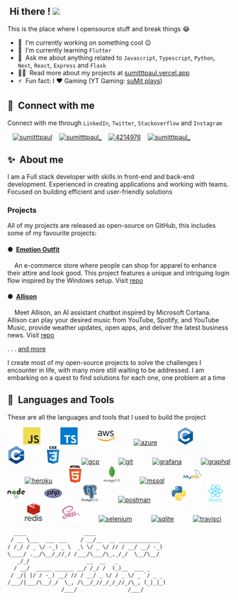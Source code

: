 ## &nbsp;Hi there ! <a href="https://www.gautamkrishnar.com/"><img src="https://media.giphy.com/media/hvRJCLFzcasrR4ia7z/giphy.gif" width="5%"></a>
This is the place where I opensource stuff and break things :joy:

- 🔭 &nbsp;I’m currently working on something cool :wink:
- 🌱 &nbsp;I’m currently learning ```Flutter```
- 💬 &nbsp;Ask me about anything related to ```Javascript```, ```Typescript```, ```Python```, ```Next```, ```React```, ```Express``` and ```Flask```
- 👨‍💻 &nbsp;Read more about my projects at [sumitttpaul.vercel.app](https://sumitttpaul.vercel.app/)
- ⚡ &nbsp;Fun fact: I :heart: Gaming (YT Gaming: [suMit plays](https://www.youtube.com/@sumitplays3562))

## 🔗 &nbsp;**Connect with me**
Connect with me through ```LinkedIn```, ```Twitter```, ```Stackoverflow``` and ```Instagram```

&nbsp;&nbsp;&nbsp;<a href="https://linkedin.com/in/sumitttpaul" target="blank"><img align="center" src="https://raw.githubusercontent.com/rahuldkjain/github-profile-readme-generator/master/src/images/icons/Social/linked-in-alt.svg" alt="sumitttpaul" height="30" width="40" /></a>&nbsp;&nbsp;&nbsp;
<a href="https://twitter.com/sumitttpaul_" target="blank"><img align="center" src="https://raw.githubusercontent.com/rahuldkjain/github-profile-readme-generator/master/src/images/icons/Social/twitter.svg" alt="sumitttpaul_" height="30" width="40" /></a>&nbsp;&nbsp;&nbsp;
<a href="https://stackoverflow.com/users/13163098/sumeet-kumar-paul" target="blank"><img align="center" src="https://raw.githubusercontent.com/rahuldkjain/github-profile-readme-generator/master/src/images/icons/Social/stack-overflow.svg" alt="4214976" height="30" width="40" /></a>&nbsp;&nbsp;&nbsp;
<a href="https://instagram.com/sumitttpaul_" target="blank"><img align="center" src="https://raw.githubusercontent.com/rahuldkjain/github-profile-readme-generator/master/src/images/icons/Social/instagram.svg" alt="sumitttpaul_" height="30" width="40" /></a>&nbsp;&nbsp;&nbsp;

## ✨ &nbsp;About me
I am a Full stack developer with skills in front-end and back-end development. Experienced in creating applications and working with teams. Focused on building efficient and user-friendly solutions

### Projects
All of my projects are released as open-source on GitHub, this includes some of my favourite projects:
#### ● &nbsp;[Emotion Outfit](https://emotionoutfit.vercel.app)
&nbsp;&nbsp;&nbsp;&nbsp;An e-commerce store where people can shop for apparel to enhance their attire and look good. This project features a unique and intriguing login flow inspired by the Windows setup. Visit [repo](https://github.com/sumittttpaul/Emotion-Outfit)
#### ● &nbsp;[Allison](https://www.youtube.com/watch?v=tWdmMSgJcY8)
&nbsp;&nbsp;&nbsp;&nbsp;Meet Allison, an AI assistant chatbot inspired by Microsoft Cortana. Allison can play your desired music from YouTube, Spotify, and YouTube Music, provide weather updates, open apps, and deliver the latest business news. Visit [repo](https://github.com/sumittttpaul/Allison)

.&nbsp;.&nbsp;.&nbsp;[and more](https://github.com/sumittttpaul?tab=repositories) 

I create most of my open-source projects to solve the challenges I encounter in life, with many more still waiting to be addressed. I am embarking on a quest to find solutions for each one, one problem at a time

## 🚀 &nbsp;Languages and Tools
These are all the languages and tools that I used to build the project

&nbsp;&nbsp;&nbsp;&nbsp;&nbsp;&nbsp;&nbsp;&nbsp;&nbsp;<a href="https://developer.mozilla.org/en-US/docs/Web/JavaScript" target="_blank"><img src="https://raw.githubusercontent.com/devicons/devicon/master/icons/javascript/javascript-original.svg" alt="javascript" width="40" height="40"/></a>
&nbsp;&nbsp;&nbsp;&nbsp;&nbsp;&nbsp;&nbsp;&nbsp;&nbsp;
<a href="https://www.typescriptlang.org/" target="_blank"><img src="https://raw.githubusercontent.com/devicons/devicon/master/icons/typescript/typescript-original.svg" alt="typescript" width="40" height="40"/></a>
&nbsp;&nbsp;&nbsp;&nbsp;&nbsp;&nbsp;&nbsp;&nbsp;&nbsp;
<a href="https://aws.amazon.com" target="_blank"><img src="https://raw.githubusercontent.com/devicons/devicon/master/icons/amazonwebservices/amazonwebservices-original-wordmark.svg" alt="aws" width="40" height="40"/></a>
&nbsp;&nbsp;&nbsp;&nbsp;&nbsp;&nbsp;&nbsp;&nbsp;&nbsp;
<a href="https://azure.microsoft.com/en-in/" target="_blank"><img src="https://www.vectorlogo.zone/logos/microsoft_azure/microsoft_azure-icon.svg" alt="azure" width="40" height="40"/></a> 
&nbsp;&nbsp;&nbsp;&nbsp;&nbsp;&nbsp;&nbsp;&nbsp;&nbsp;
<a href="https://www.cprogramming.com/" target="_blank"><img src="https://raw.githubusercontent.com/devicons/devicon/master/icons/c/c-original.svg" alt="c" width="40" height="40"/></a> 
&nbsp;&nbsp;&nbsp;&nbsp;&nbsp;&nbsp;&nbsp;&nbsp;&nbsp;
<a href="https://www.w3schools.com/cpp/" target="_blank"><img src="https://raw.githubusercontent.com/devicons/devicon/master/icons/cplusplus/cplusplus-original.svg" alt="cplusplus" width="40" height="40"/></a> 
&nbsp;&nbsp;&nbsp;&nbsp;&nbsp;&nbsp;&nbsp;&nbsp;&nbsp;
<a href="https://www.w3schools.com/css/" target="_blank"><img src="https://raw.githubusercontent.com/devicons/devicon/master/icons/css3/css3-original-wordmark.svg" alt="css3" width="40" height="40"/></a>
&nbsp;&nbsp;&nbsp;&nbsp;&nbsp;&nbsp;&nbsp;&nbsp;&nbsp;
<a href="https://cloud.google.com" target="_blank"><img src="https://www.vectorlogo.zone/logos/google_cloud/google_cloud-icon.svg" alt="gcp" width="40" height="40"/></a> 
&nbsp;&nbsp;&nbsp;&nbsp;&nbsp;&nbsp;&nbsp;&nbsp;&nbsp;
<a href="https://git-scm.com/" target="_blank"><img src="https://www.vectorlogo.zone/logos/git-scm/git-scm-icon.svg" alt="git" width="40" height="40"/></a> 
&nbsp;&nbsp;&nbsp;&nbsp;&nbsp;&nbsp;&nbsp;&nbsp;&nbsp;
<a href="https://grafana.com" target="_blank"><img src="https://www.vectorlogo.zone/logos/grafana/grafana-icon.svg" alt="grafana" width="40" height="40"/></a> 
&nbsp;&nbsp;&nbsp;&nbsp;&nbsp;&nbsp;&nbsp;&nbsp;&nbsp;
<a href="https://graphql.org" target="_blank"><img src="https://www.vectorlogo.zone/logos/graphql/graphql-icon.svg" alt="graphql" width="40" height="40"/></a> 
&nbsp;&nbsp;&nbsp;&nbsp;&nbsp;&nbsp;&nbsp;&nbsp;&nbsp;
<a href="https://heroku.com" target="_blank"><img src="https://www.vectorlogo.zone/logos/heroku/heroku-icon.svg" alt="heroku" width="40" height="40"/></a> &nbsp;&nbsp;&nbsp;&nbsp;&nbsp;&nbsp;
<a href="https://www.w3.org/html/" target="_blank"><img src="https://raw.githubusercontent.com/devicons/devicon/master/icons/html5/html5-original-wordmark.svg" alt="html5" width="40" height="40"/></a> 
&nbsp;&nbsp;&nbsp;&nbsp;&nbsp;&nbsp;&nbsp;&nbsp;&nbsp;
<a href="https://www.mongodb.com/" target="_blank"><img src="https://raw.githubusercontent.com/devicons/devicon/master/icons/mongodb/mongodb-original-wordmark.svg" alt="mongodb" width="40" height="40"/></a> 
&nbsp;&nbsp;&nbsp;&nbsp;&nbsp;&nbsp;&nbsp;&nbsp;&nbsp;
<a href="https://www.microsoft.com/en-us/sql-server" target="_blank"><img src="https://www.svgrepo.com/show/303229/microsoft-sql-server-logo.svg" alt="mssql" width="40" height="40"/></a> 
&nbsp;&nbsp;&nbsp;&nbsp;&nbsp;&nbsp;&nbsp;&nbsp;&nbsp;
<a href="https://www.mysql.com/" target="_blank"><img src="https://raw.githubusercontent.com/devicons/devicon/master/icons/mysql/mysql-original-wordmark.svg" alt="mysql" width="40" height="40"/></a> 
&nbsp;&nbsp;&nbsp;&nbsp;&nbsp;&nbsp;&nbsp;&nbsp;&nbsp;
<a href="https://nodejs.org" target="_blank"> <img src="https://raw.githubusercontent.com/devicons/devicon/master/icons/nodejs/nodejs-original-wordmark.svg" alt="nodejs" width="40" height="40"/></a> 
&nbsp;&nbsp;&nbsp;&nbsp;&nbsp;&nbsp;&nbsp;&nbsp;&nbsp;
<a href="https://www.php.net" target="_blank"><img src="https://raw.githubusercontent.com/devicons/devicon/master/icons/php/php-original.svg" alt="php" width="40" height="40"/></a> 
&nbsp;&nbsp;&nbsp;&nbsp;&nbsp;&nbsp;&nbsp;&nbsp;&nbsp;
<a href="https://www.postgresql.org" target="_blank"> <img src="https://raw.githubusercontent.com/devicons/devicon/master/icons/postgresql/postgresql-original-wordmark.svg" alt="postgresql" width="40" height="40"/></a> 
&nbsp;&nbsp;&nbsp;&nbsp;&nbsp;&nbsp;&nbsp;&nbsp;&nbsp;
<a href="https://postman.com" target="_blank"><img src="https://www.vectorlogo.zone/logos/getpostman/getpostman-icon.svg" alt="postman" width="40" height="40"/></a> 
&nbsp;&nbsp;&nbsp;&nbsp;&nbsp;&nbsp;&nbsp;&nbsp;&nbsp;
<a href="https://www.python.org" target="_blank"><img src="https://raw.githubusercontent.com/devicons/devicon/master/icons/python/python-original.svg" alt="python" width="40" height="40"/></a> 
&nbsp;&nbsp;&nbsp;&nbsp;&nbsp;&nbsp;&nbsp;&nbsp;&nbsp;
<a href="https://reactjs.org/" target="_blank"><img src="https://raw.githubusercontent.com/devicons/devicon/master/icons/react/react-original-wordmark.svg" alt="react" width="40" height="40"/></a> 
&nbsp;&nbsp;&nbsp;&nbsp;&nbsp;&nbsp;&nbsp;&nbsp;&nbsp;
<a href="https://redis.io" target="_blank"><img src="https://raw.githubusercontent.com/devicons/devicon/master/icons/redis/redis-original-wordmark.svg" alt="redis" width="40" height="40"/></a> 
&nbsp;&nbsp;&nbsp;&nbsp;&nbsp;&nbsp;&nbsp;&nbsp;&nbsp;
<a href="https://sass-lang.com" target="_blank"> <img src="https://raw.githubusercontent.com/devicons/devicon/master/icons/sass/sass-original.svg" alt="sass" width="40" height="40"/></a> 
&nbsp;&nbsp;&nbsp;&nbsp;&nbsp;&nbsp;&nbsp;&nbsp;&nbsp;
<a href="https://www.selenium.dev" target="_blank"><img src="https://raw.githubusercontent.com/detain/svg-logos/780f25886640cef088af994181646db2f6b1a3f8/svg/selenium-logo.svg" alt="selenium" width="40" height="40"/></a> 
&nbsp;&nbsp;&nbsp;&nbsp;&nbsp;&nbsp;&nbsp;&nbsp;&nbsp;
<a href="https://www.sqlite.org/" target="_blank"><img src="https://www.vectorlogo.zone/logos/sqlite/sqlite-icon.svg" alt="sqlite" width="40" height="40"/></a> 
&nbsp;&nbsp;&nbsp;&nbsp;&nbsp;&nbsp;&nbsp;&nbsp;&nbsp;
<a href="https://travis-ci.org" target="_blank"><img src="https://www.vectorlogo.zone/logos/travis-ci/travis-ci-icon.svg" alt="travisci" width="40" height="40"/></a> 

```
  ____                  ____                      
 / __ \___  ___ ___    / __/__  __ _____________  
/ /_/ / _ \/ -_) _ \  _\ \/ _ \/ // / __/ __/ -_) 
\____/ .__/\__/_//_/ /___/\___/\_,_/_/  \__/\__/  
   _/_/                  __  __   _               
  / __/  _____ ______ __/ /_/ /  (_)__  ___ _     
 / _/| |/ / -_) __/ // / __/ _ \/ / _ \/ _ `/ _ _ 
/___/|___/\__/_/  \_, /\__/_//_/_/_//_/\_, (_|_|_)
                 /___/                /___/       
```
